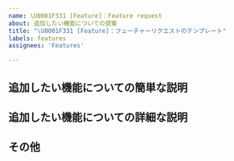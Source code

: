 ```yaml
---
name: \U0001F331 [Feature]：Feature request
about: 追加したい機能についての提案
title: "\U0001F331 [Feature]：フューチャーリクエストのテンプレート"
labels: features
assignees: 'Features'

---
```


## 追加したい機能についての簡単な説明

## 追加したい機能についての詳細な説明

## その他
